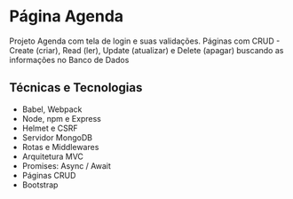 # <h1>Página Agenda</h1>
<p>Projeto Agenda com tela de login e suas validações. Páginas com CRUD - Create (criar), Read (ler), Update (atualizar) e Delete (apagar) buscando as informações no Banco de Dados</p>


<h2>Técnicas e Tecnologias</h2>
<ul>
  <li>Babel, Webpack</li>
  <li>Node, npm e Express</li>
  <li>Helmet e CSRF</li>
  <li>Servidor MongoDB</li>
  <li>Rotas e Middlewares</li>
  <li>Arquitetura MVC</li>
  <li>Promises: Async / Await</li>
  <li>Páginas CRUD</li> 
  <li>Bootstrap</li> 
</ul>

